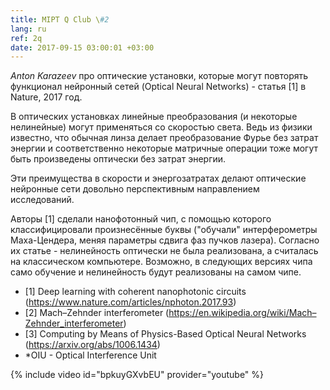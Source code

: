 ```yaml
---
title: MIPT Q Club \#2
lang: ru
ref: 2q
date: 2017-09-15 03:00:01 +03:00
---
```


_Anton Karazeev_ про оптические установки, которые могут повторять функционал нейронный сетей (Optical Neural Networks) - статья [1] в Nature, 2017 год.

В оптических установках линейные преобразования (и некоторые нелинейные) могут применяться со скоростью света. Ведь из физики известно, что обычная линза делает преобразование Фурье без затрат энергии и соответственно некоторые матричные операции тоже могут быть произведены оптически без затрат энергии.

Эти преимущества в скорости и энергозатратах делают оптические нейронные сети довольно перспективным направлением исследований.

Авторы [1] сделали нанофотонный чип, с помощью которого классифицировали произнесённые буквы ("обучали" интерферометры Маха-Цендера, меняя параметры сдвига фаз пучков лазера). Согласно их статье - нелинейность оптически не была реализована, а считалась на классическом компьютере. Возможно, в следующих версиях чипа само обучение и нелинейность будут реализованы на самом чипе.

- [1] Deep learning with coherent nanophotonic circuits (https://www.nature.com/articles/nphoton.2017.93)
- [2] Mach–Zehnder interferometer (https://en.wikipedia.org/wiki/Mach–Zehnder_interferometer)
- [3] Computing by Means of Physics-Based Optical Neural Networks (https://arxiv.org/abs/1006.1434)
- \*OIU - Optical Interference Unit

{% include video id="bpkuyGXvbEU" provider="youtube" %}
